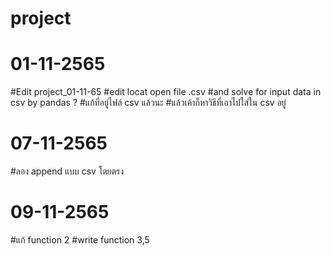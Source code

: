 # project
# 01-11-2565
#Edit project_01-11-65
#edit locat open file .csv
#and solve for input data in csv by pandas ?
#แก้ที่อยู่ไฟล์ csv แล้วนะ
#แล้วเค้าก็หาวิธีที่เอาไปใส่ใน csv อยู่

# 07-11-2565
#ลอง append แบบ csv โดยตรง

# 09-11-2565
#แก้ function 2
#write function 3,5
